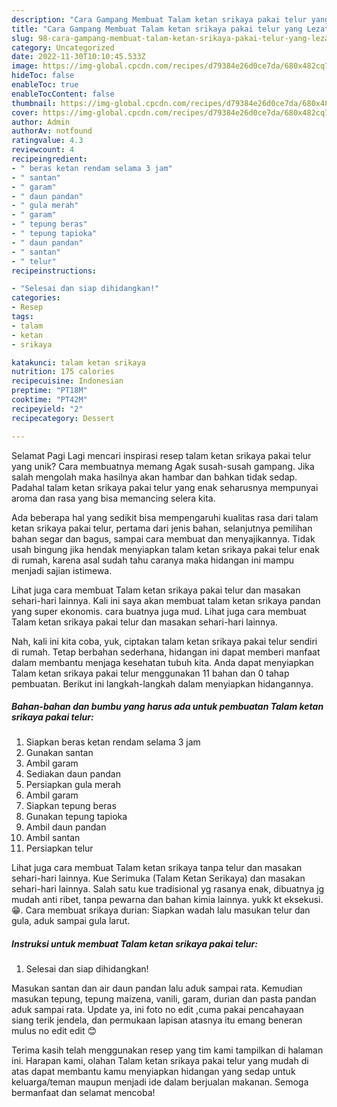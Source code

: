 ```yaml
---
description: "Cara Gampang Membuat Talam ketan srikaya pakai telur yang Lezat, Enak"
title: "Cara Gampang Membuat Talam ketan srikaya pakai telur yang Lezat, Enak"
slug: 98-cara-gampang-membuat-talam-ketan-srikaya-pakai-telur-yang-lezat-enak
category: Uncategorized
date: 2022-11-30T10:10:45.533Z
image: https://img-global.cpcdn.com/recipes/d79384e26d0ce7da/680x482cq70/talam-ketan-srikaya-pakai-telur-foto-resep-utama.jpg
hideToc: false
enableToc: true
enableTocContent: false
thumbnail: https://img-global.cpcdn.com/recipes/d79384e26d0ce7da/680x482cq70/talam-ketan-srikaya-pakai-telur-foto-resep-utama.jpg
cover: https://img-global.cpcdn.com/recipes/d79384e26d0ce7da/680x482cq70/talam-ketan-srikaya-pakai-telur-foto-resep-utama.jpg
author: Admin
authorAv: notfound
ratingvalue: 4.3
reviewcount: 4
recipeingredient:
- " beras ketan rendam selama 3 jam"
- " santan"
- " garam"
- " daun pandan"
- " gula merah"
- " garam"
- " tepung beras"
- " tepung tapioka"
- " daun pandan"
- " santan"
- " telur"
recipeinstructions:

- "Selesai dan siap dihidangkan!"
categories:
- Resep
tags:
- talam
- ketan
- srikaya

katakunci: talam ketan srikaya 
nutrition: 175 calories
recipecuisine: Indonesian
preptime: "PT18M"
cooktime: "PT42M"
recipeyield: "2"
recipecategory: Dessert

---
```



Selamat Pagi Lagi mencari inspirasi resep talam ketan srikaya pakai telur yang unik? Cara membuatnya memang Agak susah-susah gampang. Jika salah mengolah maka hasilnya akan hambar dan bahkan tidak sedap. Padahal talam ketan srikaya pakai telur yang enak seharusnya mempunyai aroma dan rasa yang bisa memancing selera kita.


Ada beberapa hal yang sedikit bisa mempengaruhi kualitas rasa dari talam ketan srikaya pakai telur, pertama dari jenis bahan, selanjutnya pemilihan bahan segar dan bagus, sampai cara membuat dan menyajikannya. Tidak usah bingung jika hendak menyiapkan talam ketan srikaya pakai telur enak di rumah, karena asal sudah tahu caranya maka hidangan ini mampu menjadi sajian istimewa.

Lihat juga cara membuat Talam ketan srikaya pakai telur dan masakan sehari-hari lainnya. Kali ini saya akan membuat talam ketan srikaya pandan yang super ekonomis. cara buatnya juga mud. Lihat juga cara membuat Talam ketan srikaya pakai telur dan masakan sehari-hari lainnya.


Nah, kali ini kita coba, yuk, ciptakan talam ketan srikaya pakai telur sendiri di rumah. Tetap berbahan sederhana, hidangan ini dapat memberi manfaat dalam membantu menjaga kesehatan tubuh kita. Anda dapat menyiapkan Talam ketan srikaya pakai telur menggunakan 11 bahan dan 0 tahap pembuatan. Berikut ini langkah-langkah dalam menyiapkan hidangannya.

<!--inarticleads1-->

##### Bahan-bahan dan bumbu yang harus ada untuk pembuatan Talam ketan srikaya pakai telur:

1. Siapkan  beras ketan rendam selama 3 jam
1. Gunakan  santan
1. Ambil  garam
1. Sediakan  daun pandan
1. Persiapkan  gula merah
1. Ambil  garam
1. Siapkan  tepung beras
1. Gunakan  tepung tapioka
1. Ambil  daun pandan
1. Ambil  santan
1. Persiapkan  telur


Lihat juga cara membuat Talam ketan srikaya tanpa telur dan masakan sehari-hari lainnya. Kue Serimuka (Talam Ketan Serikaya) dan masakan sehari-hari lainnya. Salah satu kue tradisional yg rasanya enak, dibuatnya jg mudah anti ribet, tanpa pewarna dan bahan kimia lainnya. yukk kt eksekusi. 😁. Cara membuat srikaya durian: Siapkan wadah lalu masukan telur dan gula, aduk sampai gula larut. 

<!--inarticleads2-->

##### Instruksi untuk membuat Talam ketan srikaya pakai telur:


1. Selesai dan siap dihidangkan!

Masukan santan dan air daun pandan lalu aduk sampai rata. Kemudian masukan tepung, tepung maizena, vanili, garam, durian dan pasta pandan aduk sampai rata. Update ya, ini foto no edit ,cuma pakai pencahayaan siang terik jendela, dan permukaan lapisan atasnya itu emang beneran mulus no edit edit 😊 

Terima kasih telah menggunakan resep yang tim kami tampilkan di halaman ini. Harapan kami, olahan Talam ketan srikaya pakai telur yang mudah di atas dapat membantu kamu menyiapkan hidangan yang sedap untuk keluarga/teman maupun menjadi ide dalam berjualan makanan. Semoga bermanfaat dan selamat mencoba!
